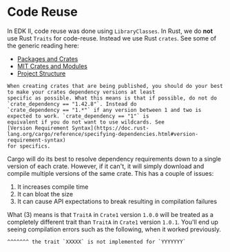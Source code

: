 # Code Reuse

In EDK II, code reuse was done using `LibraryClasses`. In Rust, we do **not** use Rust `Traits` for code-reuse.
Instead we use Rust `crates`. See some of the generic reading here:

- [Packages and Crates](https://doc.rust-lang.org/book/ch07-00-managing-growing-projects-with-packages-crates-and-modules.html)
- [MIT Crates and Modules](https://web.mit.edu/rust-lang_v1.25/arch/amd64_ubuntu1404/share/doc/rust/html/book/first-edition/crates-and-modules.html)
- [Project Structure](https://learning-rust.github.io/docs/cargo-crates-and-basic-project-structure/)

```admonish important
When creating crates that are being published, you should do your best to make your crates dependency versions at least
specific as possible. What this means is that if possible, do not do `crate_dependency == "1.42.8"`. Instead do
`crate_dependency == "1.*"` if any version between 1 and two is expected to work. `crate_dependency == "1"` is
equivalent if you do not want to use wildcards. See
[Version Requirement Syntax](https://doc.rust-lang.org/cargo/reference/specifying-dependencies.html#version-requirement-syntax)
for specifics.
```

Cargo will do its best to resolve dependency requirements down to a single version of each crate. However, if it can't,
it will simply download and compile multiple versions of the same crate. This has a couple of issues:

1. It increases compile time
2. It can bloat the size
3. It can cause API expectations to break resulting in compilation failures

What (3) means is that `TraitA` in `Crate1` version `1.0.0` will be treated as a completely different trait than
`TraitA` in `Crate1` version `1.0.1`. You'll end up seeing compilation errors such as the following, when it worked
previously.

``` txt
^^^^^^^ the trait `XXXXX` is not implemented for `YYYYYYY`
```
